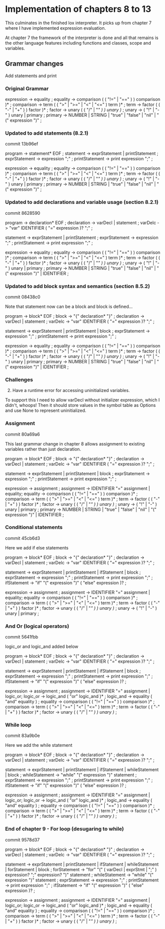 # Implementation of chapters 8 to 13
This culminates in the finished lox interpreter. It picks up from chapter 7 where I have implemented expression evaluation.

At chapter 7 the framework of the interpreter is done and all that remains is the other language features including functions and classes, scope and variables.

## Grammar changes

Add statements and print

### Original Grammar

expression -> equality ;
equality -> comparison ( ( "!=" | "==" ) ) comparison )* ;
comparison -> term ( ( ">" | ">=" | "<" | "<=" ) term )* ;
term -> factor ( ( "-" | "+" ) ) factor )* ;
factor -> unary ( ( "/" | "*" ) ) unary )* ;
unary -> ( "!" | "-" ) unary | primary ;
primary -> NUMBER | STRING | "true" | "false" | "nil" | "(" expression ")" ;

### Updated to add statements (8.2.1)
commit 13b96ef

program -> statement* EOF ;
statement -> exprStatement | printStatement ;
exprStatement -> expression ";" ;
printStatement -> print expression ";" ;

expression -> equality ;
equality -> comparison ( ( "!=" | "==" ) ) comparison )* ;
comparison -> term ( ( ">" | ">=" | "<" | "<=" ) term )* ;
term -> factor ( ( "-" | "+" ) ) factor )* ;
factor -> unary ( ( "/" | "*" ) ) unary )* ;
unary -> ( "!" | "-" ) unary | primary ;
primary -> NUMBER | STRING | "true" | "false" | "nil" | "(" expression ")" ;

### Updated to add declarations and variable usage (section 8.2.1)
commit 8628590

program -> declaration* EOF ;
declaration -> varDecl | statement ;
varDelc -> "var" IDENTIFIER ( "=" expression )? ";" ;

statement -> exprStatement | printStatement ;
exprStatement -> expression ";" ;
printStatement -> print expression ";" ;

expression -> equality ;
equality -> comparison ( ( "!=" | "==" ) ) comparison )* ;
comparison -> term ( ( ">" | ">=" | "<" | "<=" ) term )* ;
term -> factor ( ( "-" | "+" ) ) factor )* ;
factor -> unary ( ( "/" | "*" ) ) unary )* ;
unary -> ( "!" | "-" ) unary | primary ;
primary -> NUMBER | STRING | "true" | "false" | "nil" | "(" expression ")" | IDENTIFIER ;

### Updated to add block syntax and semantics (section 8.5.2)
commit 08438c0

Note that statement now can be a block and block is defined...

program -> block* EOF ;
block -> "{" declaration* "}" ;
declaration -> varDecl | statement ;
varDelc -> "var" IDENTIFIER ( "=" expression )? ";" ;

statement -> exprStatement | printStatement | block ;
exprStatement -> expression ";" ;
printStatement -> print expression ";" ;

expression -> equality ;
equality -> comparison ( ( "!=" | "==" ) ) comparison )* ;
comparison -> term ( ( ">" | ">=" | "<" | "<=" ) term )* ;
term -> factor ( ( "-" | "+" ) ) factor )* ;
factor -> unary ( ( "/" | "*" ) ) unary )* ;
unary -> ( "!" | "-" ) unary | primary ;
primary -> NUMBER | STRING | "true" | "false" | "nil" | "(" expression ")" | IDENTIFIER ;

### Challenges

2. Have a runtime error for accessing uninitialized variables.

To support this I need to allow varDecl without initializer expression, which I didn't, whoops!
Then it should store values in the symbol table as Options and use None to represent uninitialized.

### Assignment
commit 80a69a6

This last grammar change in chapter 8 allows assignment to existing variables rather than just declaration.

program -> block* EOF ;
block -> "{" declaration* "}" ;
declaration -> varDecl | statement ;
varDelc -> "var" IDENTIFIER ( "=" expression )? ";" ;

statement -> exprStatement | printStatement | block ;
exprStatement -> expression ";" ;
printStatement -> print expression ";" ;

expression -> assignment ;
assignment -> IDENTIFIER "=" assignment | equality;
equality -> comparison ( ( "!=" | "==" ) ) comparison )* ;
comparison -> term ( ( ">" | ">=" | "<" | "<=" ) term )* ;
term -> factor ( ( "-" | "+" ) ) factor )* ;
factor -> unary ( ( "/" | "*" ) ) unary )* ;
unary -> ( "!" | "-" ) unary | primary ;
primary -> NUMBER | STRING | "true" | "false" | "nil" | "(" expression ")" | IDENTIFIER ;

### Conditional statements
commit 45cb6d3

Here we add if else statements

program -> block* EOF ;
block -> "{" declaration* "}" ;
declaration -> varDecl | statement ;
varDelc -> "var" IDENTIFIER ( "=" expression )? ";" ;

statement -> exprStatement | printStatement | ifStatement | block ;
exprStatement -> expression ";" ;
printStatement -> print expression ";" ;
ifStatement -> "if" "(" expression ")" ( "else" expression )? ;

expression -> assignment ;
assignment -> IDENTIFIER "=" assignment | equality;
equality -> comparison ( ( "!=" | "==" ) ) comparison )* ;
comparison -> term ( ( ">" | ">=" | "<" | "<=" ) term )* ;
term -> factor ( ( "-" | "+" ) ) factor )* ;
factor -> unary ( ( "/" | "*" ) ) unary )* ;
unary -> ( "!" | "-" ) unary | primary ;

### And Or (logical operators)
commit 5641fbb

logic_or and logic_and added below

program -> block* EOF ;
block -> "{" declaration* "}" ;
declaration -> varDecl | statement ;
varDelc -> "var" IDENTIFIER ( "=" expression )? ";" ;

statement -> exprStatement | printStatement | ifStatement | block ;
exprStatement -> expression ";" ;
printStatement -> print expression ";" ;
ifStatement -> "if" "(" expression ")" ( "else" expression )? ;

expression -> assignment ;
assignment -> IDENTIFIER "=" assignment | logic_or;
logic_or -> logic_and ( "or" logic_and )* ;
logic_and -> equality  ( "and" equality ) ;
equality -> comparison ( ( "!=" | "==" ) ) comparison )* ;
comparison -> term ( ( ">" | ">=" | "<" | "<=" ) term )* ;
term -> factor ( ( "-" | "+" ) ) factor )* ;
factor -> unary ( ( "/" | "*" ) ) unary )* ;

### While loop
commit 83a9b0e

Here we add the while statement

program -> block* EOF ;
block -> "{" declaration* "}" ;
declaration -> varDecl | statement ;
varDelc -> "var" IDENTIFIER ( "=" expression )? ";" ;

statement -> exprStatement | printStatement | ifStatement | whileStatement | block ;
whileStatement -> "while" "(" expression ")" statement ;
exprStatement -> expression ";" ;
printStatement -> print expression ";" ;
ifStatement -> "if" "(" expression ")" ( "else" expression )? ;

expression -> assignment ;
assignment -> IDENTIFIER "=" assignment | logic_or;
logic_or -> logic_and ( "or" logic_and )* ;
logic_and -> equality  ( "and" equality ) ;
equality -> comparison ( ( "!=" | "==" ) ) comparison )* ;
comparison -> term ( ( ">" | ">=" | "<" | "<=" ) term )* ;
term -> factor ( ( "-" | "+" ) ) factor )* ;
factor -> unary ( ( "/" | "*" ) ) unary )* ;

### End of chapter 9 - For loop (desugaring to while)
commit 9578d37

program -> block* EOF ;
block -> "{" declaration* "}" ;
declaration -> varDecl | statement ;
varDelc -> "var" IDENTIFIER ( "=" expression )? ";" ;

statement -> exprStatement | printStatement | ifStatement | whileStatement | forStatement | block ;
forStatement -> "for" "(" ( varDecl | exprStmt | ";" )
  expression? ";"
  expression? ")" statement ;
whileStatement -> "while" "(" expression ")" statement ;
exprStatement -> expression ";" ;
printStatement -> print expression ";" ;
ifStatement -> "if" "(" expression ")" ( "else" expression )? ;

expression -> assignment ;
assignment -> IDENTIFIER "=" assignment | logic_or;
logic_or -> logic_and ( "or" logic_and )* ;
logic_and -> equality  ( "and" equality ) ;
equality -> comparison ( ( "!=" | "==" ) ) comparison )* ;
comparison -> term ( ( ">" | ">=" | "<" | "<=" ) term )* ;
term -> factor ( ( "-" | "+" ) ) factor )* ;
factor -> unary ( ( "/" | "*" ) ) unary )* ;


